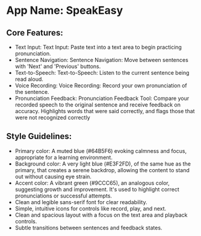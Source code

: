 # **App Name**: SpeakEasy

## Core Features:

- Text Input: Text Input: Paste text into a text area to begin practicing pronunciation.
- Sentence Navigation: Sentence Navigation: Move between sentences with 'Next' and 'Previous' buttons.
- Text-to-Speech: Text-to-Speech: Listen to the current sentence being read aloud.
- Voice Recording: Voice Recording: Record your own pronunciation of the sentence.
- Pronunciation Feedback: Pronunciation Feedback Tool: Compare your recorded speech to the original sentence and receive feedback on accuracy. Highlights words that were said correctly, and flags those that were not recognized correctly

## Style Guidelines:

- Primary color: A muted blue (#64B5F6) evoking calmness and focus, appropriate for a learning environment.
- Background color: A very light blue (#E3F2FD), of the same hue as the primary, that creates a serene backdrop, allowing the content to stand out without causing eye strain.
- Accent color: A vibrant green (#9CCC65), an analogous color, suggesting growth and improvement. It's used to highlight correct pronunciations or successful attempts.
- Clean and legible sans-serif font for clear readability.
- Simple, intuitive icons for controls like record, play, and next.
- Clean and spacious layout with a focus on the text area and playback controls.
- Subtle transitions between sentences and feedback states.